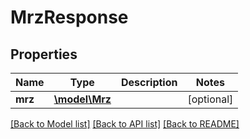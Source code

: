 # MrzResponse

## Properties
Name | Type | Description | Notes
------------ | ------------- | ------------- | -------------
**mrz** | [**\model\Mrz**](Mrz.md) |  | [optional] 

[[Back to Model list]](../README.md#documentation-for-models) [[Back to API list]](../README.md#documentation-for-api-endpoints) [[Back to README]](../README.md)


